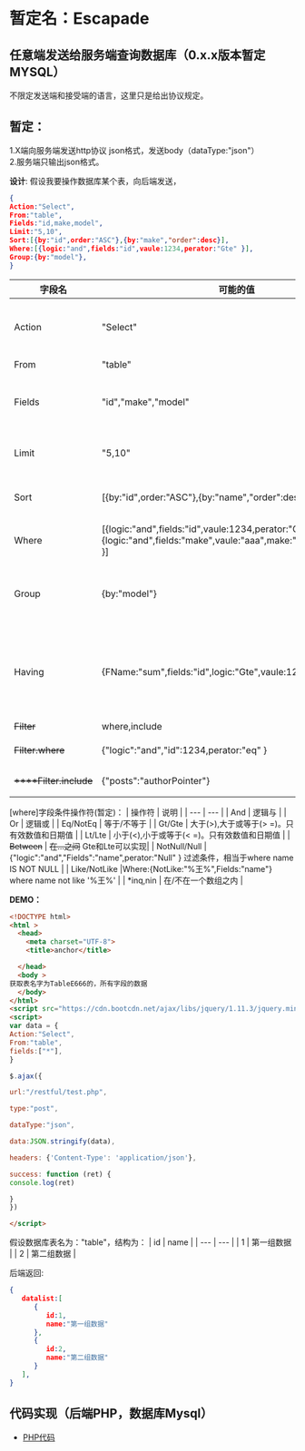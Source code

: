 # 暂定名：Escapade
## 任意端发送给服务端查询数据库（0.x.x版本暂定MYSQL）
不限定发送端和接受端的语言，这里只是给出协议规定。  

## 暂定：  
1.X端向服务端发送http协议 json格式，发送body（dataType:"json"）  
2.服务端只输出json格式。  

**设计**:
假设我要操作数据库某个表，向后端发送，

```json
{
Action:"Select",                 
From:"table",                     
Fields:"id,make,model",
Limit:"5,10",
Sort:[{by:"id",order:"ASC"},{by:"make","order":desc}],  
Where:[{logic:"and",fields:"id",vaule:1234,perator:"Gte" }],
Group:{by:"model"},
}
```

| 字段名 | 可能的值 | 说明 |
| --- | --- | --- |
| Action | "Select" | 执行动作，查询（Select），更新（Update），Delete（删除） | 
| From | "table" | 要操作的表名字 | 
| Fields | "id","make","model" | 显示那些字段 (没想好：匹配所有字段怎么办 ,例如：[" * "]  | 
| Limit | "5,10" | 读取条数，从哪个开始到哪里结束 | 
| Sort| [{by:"id",order:"ASC"},{by:"name","order":desc}] | 按照哪个字段排序Asc为正序，Desc为倒序 | 
| Where | [{logic:"and",fields:"id",vaule:1234,perator:"Gte" },{logic:"and",fields:"make",vaule:"aaa",make:"aaa",perator:"Eq" }]  | 过滤条件，相当于where 1=1 and id=1233 |  
| Group | {by:"model"}  | 过滤条件，相当于SELECT * FROM table GROUP BY model; |  
| Having| {FName:"sum",fields:"id",logic:"Gte",vaule:1234}  | 聚合函数的增加预判断，向Fields增加聚合函数，SELECT sum(id) FROM table Having sum(id)>=1234; |  
| ~~Filter~~ | where,include | 过滤条件 |  
| ~~Filter.where~~ | {"logic":"and","id":1234,perator:"eq" } | 字段条件(看下面的操作符) | 
| ~~****Filter.include~~ | {"posts":"authorPointer"} | 关系数据（没想好怎么关联） | 

[where]字段条件操作符(暂定)：
| 操作符 | 说明 |
| --- | --- |
| And | 逻辑与 |
| Or | 逻辑或 |
| Eq/NotEq | 等于/不等于 |
| Gt/Gte | 大于(>),大于或等于(> =)。只有效数值和日期值 |
| Lt/Lte | 小于(<),小于或等于(< =)。只有效数值和日期值 |
| ~~Between~~ | ~~在…之间~~ Gte和Lte可以实现|
| NotNull/Null | {"logic":"and","Fields":"name",perator:"Null" } 过滤条件，相当于where name IS NOT NULL |
| Like/NotLike |Where:{NotLike:"%王%",Fields:"name"} where name not like '%王%' |
| *inq,nin | 在/不在一个数组之内 |

**DEMO：**
```html
<!DOCTYPE html> 
<html > 
  <head> 
    <meta charset="UTF-8"> 
    <title>anchor</title> 

  </head> 
  <body > 
获取表名字为TableE666的，所有字段的数据
  </body> 
</html> 
<script src="https://cdn.bootcdn.net/ajax/libs/jquery/1.11.3/jquery.min.js"></script>
<script>
var data = {
Action:"Select",                 
From:"table",                     
fields:["*"],     
}

$.ajax({  

url:"/restful/test.php",

type:"post",  

dataType:"json",  

data:JSON.stringify(data),  

headers: {'Content-Type': 'application/json'},  

success: function (ret) {    
console.log(ret)

}
})   

</script>
```
假设数据库表名为："table"，结构为：
| id | name |
| --- | --- |
| 1 | 第一组数据 |
| 2 | 第二组数据 |

后端返回:
```JSON
{
   datalist:[
      {
         id:1,
         name:"第一组数据"
      },
      {
         id:2,
         name:"第二组数据"
      }
   ], 
}
```
## 代码实现（后端PHP，数据库Mysql）

- [PHP代码](/PHP)



